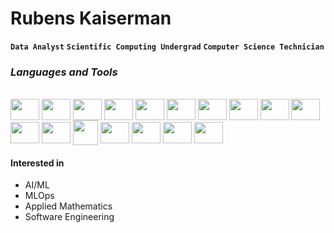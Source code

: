 # Rubens Kaiserman
**`Data Analyst`** **`Scientific Computing Undergrad`** **`Computer Science Technician`**


### _Languages and Tools_
<div style="display: inline_block"><br>
  <img align="center" height="34" width="46" src="https://cdn.jsdelivr.net/gh/devicons/devicon/icons/python/python-original.svg" />
  <img align="center" height="34" width="46" src="https://cdn.jsdelivr.net/gh/devicons/devicon/icons/pandas/pandas-original.svg" />
  <img align="center" height="34" width="46" src="https://cdn.jsdelivr.net/gh/devicons/devicon/icons/mysql/mysql-original.svg" />
  <img align="center" height="34" width="46" src="https://cdn.jsdelivr.net/gh/devicons/devicon/icons/postgresql/postgresql-plain.svg" />
  <img align="center" height="34" width="46" src="https://cdn.jsdelivr.net/gh/devicons/devicon/icons/googlecloud/googlecloud-original.svg" />
  <img align="center" height="34" width="46" src="https://cdn.jsdelivr.net/gh/devicons/devicon@latest/icons/amazonwebservices/amazonwebservices-plain-wordmark.svg" />
  <img align="center" height="34" width="46"  src="https://cdn.jsdelivr.net/gh/devicons/devicon@latest/icons/ubuntu/ubuntu-original.svg" />         
  <img align="center" height="34" width="46" src="https://cdn.jsdelivr.net/gh/devicons/devicon@latest/icons/docker/docker-original.svg" />          
  <img align="center" height="34" width="46" src="https://cdn.jsdelivr.net/gh/devicons/devicon/icons/firebase/firebase-plain.svg" />
  <img align="center" height="34" width="46" src="https://cdn.jsdelivr.net/gh/devicons/devicon/icons/django/django-plain.svg" />
  <img align="center" height="34" width="46" src="https://cdn.jsdelivr.net/gh/devicons/devicon/icons/flask/flask-original.svg" />
  <img align="center" height="34" width="46" src="https://cdn.jsdelivr.net/gh/devicons/devicon/icons/selenium/selenium-original.svg" />
  <img align="center" height="40" src="https://cdn.jsdelivr.net/gh/devicons/devicon/icons/go/go-original.svg" />
  <img align="center" height="34" width="46" src="https://cdn.jsdelivr.net/gh/devicons/devicon/icons/typescript/typescript-plain.svg" />
  <img align="center" height="34" width="46" src="https://cdn.jsdelivr.net/gh/devicons/devicon/icons/react/react-original.svg" />
  <img align="center" height="34" width="46" src="https://cdn.jsdelivr.net/gh/devicons/devicon@latest/icons/nestjs/nestjs-original.svg" />
  <img align="center" height="34" width="46" src="https://cdn.jsdelivr.net/gh/devicons/devicon@latest/icons/tailwindcss/tailwindcss-original.svg" />
</div>


#### Interested in
  - AI/ML
  - MLOps
  - Applied Mathematics
  - Software Engineering
